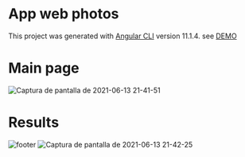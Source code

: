 # App web photos
This project was generated with [Angular CLI](https://github.com/angular/angular-cli) version 11.1.4. see [DEMO](https://jontonio.github.io/ALBUM-ANGULAR-PIXABAY/#/)

# Main page
![Captura de pantalla de 2021-06-13 21-41-51](https://user-images.githubusercontent.com/80183450/121832858-5ae02b00-cccb-11eb-8532-fa5ce81bffab.png)
# Results
![footer](https://user-images.githubusercontent.com/80183450/121833108-e3f76200-cccb-11eb-8814-b87c76ca3e43.png)
![Captura de pantalla de 2021-06-13 21-42-25](https://user-images.githubusercontent.com/80183450/121833100-e063db00-cccb-11eb-8aa5-c6cbb072953d.png)
